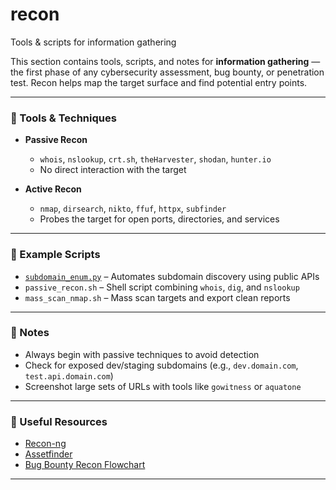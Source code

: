 # recon
Tools &amp; scripts for information gathering

This section contains tools, scripts, and notes for **information gathering** — the first phase of any cybersecurity assessment, bug bounty, or penetration test. Recon helps map the target surface and find potential entry points.

---

### 🧰 Tools & Techniques

- **Passive Recon**  
  - `whois`, `nslookup`, `crt.sh`, `theHarvester`, `shodan`, `hunter.io`  
  - No direct interaction with the target

- **Active Recon**  
  - `nmap`, `dirsearch`, `nikto`, `ffuf`, `httpx`, `subfinder`  
  - Probes the target for open ports, directories, and services

---

### 📜 Example Scripts

- [`subdomain_enum.py`](https://github.com/chouaibkhadraoui/recon/blob/main/subdomain_enum.py)  – Automates subdomain discovery using public APIs  
- `passive_recon.sh` – Shell script combining `whois`, `dig`, and `nslookup`  
- `mass_scan_nmap.sh` – Mass scan targets and export clean reports

---

### 🧠 Notes

- Always begin with passive techniques to avoid detection  
- Check for exposed dev/staging subdomains (e.g., `dev.domain.com`, `test.api.domain.com`)  
- Screenshot large sets of URLs with tools like `gowitness` or `aquatone`

---

### 🔗 Useful Resources

- [Recon-ng](https://github.com/lanmaster53/recon-ng)  
- [Assetfinder](https://github.com/tomnomnom/assetfinder)  
- [Bug Bounty Recon Flowchart](https://github.com/nahamsec/recon_profile)

---

